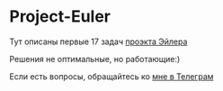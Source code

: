# Project-Euler
Тут описаны первые 17 задач [проэкта Эйлера](https://projecteuler.net/about)

Решения не оптимальные, но работающие:)

Если есть вопросы, обращайтесь ко [мне в Телеграм](https://t.me/AndreyYudov)